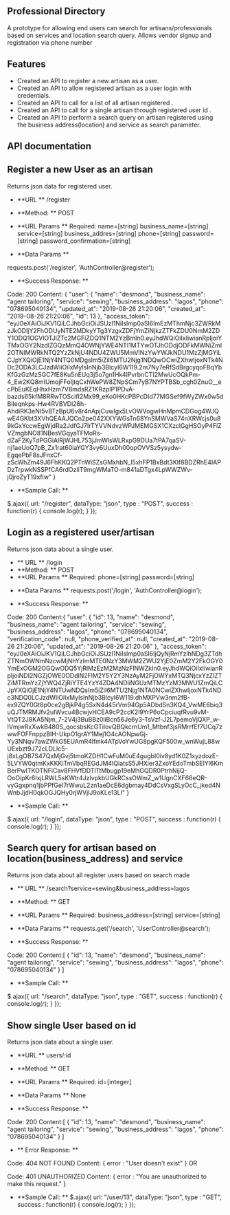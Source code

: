 ## Professional Directory

A prototype for allowing end users can search for artisans/professionals based on services and location search query. Allows vendor signup and registration via phone number

## Features

-   Created an API to register a new artisan as a user.
-   Created an API to allow registered artisan as a user login with credentials.
-   Created an API to call for a list of all artisan registered .
-   Created an API to call for a single artisan through registered user id .
-   Created an API to perform a search query on artisan registered using the business address(location) and service as search parameter.

## API documentation

## Register a new User as an artisan

Returns json data for registered user.

-   **URL **
    /register
-   **Method: **
    POST
-   **URL Params **
    Required:
    name=[string]
    business_name=[string]
    service=[string]
    business_addres=[string]
    phone=[string]
    password=[string]
    password_confirmation=[string]

-   **Data Params **

requests.post('/register', 'AuthController@register');

-   **Success Response: **

Code: 200
Content: {
"user": {
"name": "desmond",
"business_name": "agent tailoring",
"service": "sewing",
"business_address": "lagos",
"phone": "078695040134",
"updated_at": "2019-08-26 21:20:06",
"created_at": "2019-08-26 21:20:06",
"id": 13
},
"access_token": "eyJ0eXAiOiJKV1QiLCJhbGciOiJSUzI1NiIsImp0aSI6ImEzMThmNjc3ZWRkMzJkODljY2FhODUyNTE2MDkyYTg3YzgxZDFjYmZiNjkzZTFkZDU0NmM2ZDY1ODQ1OGVlOTJlZTc2MGFiZDQ1NTM2YzBmIn0.eyJhdWQiOiIxIiwianRpIjoiYTMxOGY2NzdlZGQzMmQ4OWNjYWE4NTI1MTYwOTJhODdjODFkMWNiZmI2OTNlMWRkNTQ2YzZkNjU4NDU4ZWU5MmVlNzYwYWJkNDU1MzZjMGYiLCJpYXQiOjE1NjY4NTQ0MDgsIm5iZiI6MTU2Njg1NDQwOCwiZXhwIjoxNTk4NDc2ODA3LCJzdWIiOiIxMyIsInNjb3BlcyI6W119.2m7Ny7eRfSdBrgcyqoFBqYbKfGzGzMzSGC7fE8Ku5nEUq3j5o7gn1Hk4IPvrbnCTI2MwUcOQkPm-4_Ew2KQ8mIUmojFFoIjtqCxhWePW8ZNpSCm7yB7NYPTBSb_cgh0ZnuO\_\_ecPbEuKEqHhxHzm7V8mdsRZ1KRzpIP1PDvA-bazds65kfM8RRwTOScifI2Mx99_eKo0HKcPBPcDId77MGSef9fWyZWx0w5dBiIeqnkps-Hw4RVBVDi26h-AhdiRK3eNI5vBTzBpU6v8r4nApjCuwIgx5LvOWVogwHnMpmCDGog4WJQwE4GKbt3XVhQEAAJQCn2pe042XXYWGsTn68YnSMWVaS74nXRWcjs0u89kGxYccwEgWjdRa2JdfGJ7IrTYVVNdvzWPJMEMGSX1CXzclGgHSOyP4FiZVZmgbNO81NBesVGqyaTFMoRs-dZaF2KyTdPGGiAlRjWJHL753jJmWlsWLRxpG9DUa7tPA7qaSV-nj1aeUoQ7pB_Zx1rat60iaYGY3vy6UuxDh00opOVVSz5ysydw-EgqePbF8sJFnxCf-zScWhZm49J6FhKKQ2PTnWiSZsGMxhbN_l5xhFP1BxBdt3Klf8BDZRhE4IAPDzTrpwkNSSPfCA6rdOzliT9mgWMaTO-m841aDTgx4LpWWZWv-j0jroZyT19xfiw"
}

-   **Sample Call: **

\$.ajax({
url: "/register",
dataType: "json",
type : "POST",
success : function(r) {
console.log(r);
}
});

## Login as a registered user/artisan

Returns json data about a single user.

-   ** URL **
    /login
-   **Method: **
    POST
-   **URL Params **
    Required:
    phone=[string]
    password=[string]

*   **Data Params **
    requests.post('/login', 'AuthController@login');

*   **Success Response: **

Code: 200
Content:{
"user": {
"id": 13,
"name": "desmond",
"business_name": "agent tailoring",
"service": "sewing",
"business_address": "lagos",
"phone": "078695040134",
"verification_code": null,
"phone_verified_at": null,
"created_at": "2019-08-26 21:20:06",
"updated_at": "2019-08-26 21:20:06"
},
"access_token": "eyJ0eXAiOiJKV1QiLCJhbGciOiJSUzI1NiIsImp0aSI6IjQyNjRmYzlhNDg3ZTdhZTNmOWNmNzcwMjNhYzlmMTE0NzY3MWM2ZWU2YjE0ZmM2Y2FkOGY0YmExOGM2OGQwODQ5YjRlMzEzM2MzNzFlNWZkIn0.eyJhdWQiOiIxIiwianRpIjoiNDI2NGZjOWE0ODdlN2FlM2Y5Y2Y3NzAyM2FjOWYxMTQ3NjcxYzZlZTZiMTRmYzZjYWQ4ZjRiYTE4YzY4ZDA4NDliNGUzMTMzYzM3MWU1ZmQiLCJpYXQiOjE1NjY4NTUwNDQsIm5iZiI6MTU2Njg1NTA0NCwiZXhwIjoxNTk4NDc3NDQ0LCJzdWIiOiIxMyIsInNjb3BlcyI6W119.dhMXPVw3nm2fB-ex9ZQY0Gt8p0ce2gBjkP4g5SxN4d45rVm94Gp5ADbdSn3KQ4_VwME6biq3uQJTMRMJfv2uIWvcu4BcwjvHCEA9cP2ccK2l9YrP6oCpciuqfRvu9vM-VtQT2J8KA5Njm_7-2V4j3BuBBz0liBcn56Je6y3-TsVzf-J2L7pemoVjQXP_w-IVmjwRxXwkB480S_qocsbsKcGTilovQBQkcrnUm1_Mtbnf3jsRMrrfEf7UCq7zwwFOFFnppzBIH-UkpO1grAY1Mej1O4cAONpwGj-Yy3NNqv7awZWkG5EUAmR4lfmk4ATpVoYwUG8pgKQF500w_wnWujL88wUExbzt9J72cLDLIc5-j8xLgOB7S47QxMjGvj5tmoKZDH1CwFuM0uE4gugbI0iv8yd1K0Z1xyzdozE-5LVYW0qtmKxKKKiTmVbqREGdJM4IQiatsS5JHXier3ZxoYEdoTmbSEIYl6KmBerPwITKOTNFiCav8FHVfDDTlTtMbugp19eMhGQDR0PtrhNijQ-OoOipKr6IxjLRWL5sKWtr4JzlvpkbUGkRCssOWmZ_w1UgnCXF66eQR-vyGgxpnq1jbPPfGeI7rWwuL2zn1aeDcE6dgbmay4DdCsVxgSLyOcC_jked4NWnbJjdH0qkOGJQHy0rjWVjlJ9oKLe13LI"
}

-   **Sample Call: **

\$.ajax({
url: "/login",
dataType: "json",
type : "POST",
success : function(r) {
console.log(r);
}
});

## Search query for artisan based on location(business_address) and service

Returns json data about all register users based on search made

-   ** URL **
    /search?service=sewing&business_address=lagos
-   **Method: **
    GET
-   **URL Params **
    Required:
    business_address=[string]
    service=[string]

-   **Data Params **
    requests.get('/search', 'UserController@search');

*   **Success Response: **

Code: 200
Content:[
{
"id": 13,
"name": "desmond",
"business_name": "agent tailoring",
"service": "sewing",
"business_address": "lagos",
"phone": "078695040134"
}
]

-   **Sample Call: **

\$.ajax({
url: "/search",
dataType: "json",
type : "GET",
success : function(r) {
console.log(r);
}
});

## Show single User based on id

Returns json data about a single user.

-   **URL **
    users/:id
-   **Method: **
    GET
-   **URL Params **
    Required:
    id=[integer]

-   **Data Params **
    None

-   **Success Response: **

Code: 200
Content:[
{
"id": 13,
"name": "desmond",
"business_name": "agent tailoring",
"service": "sewing",
"business_address": "lagos",
"phone": "078695040134"
}
]

-   ** Error Response: **

Code: 404 NOT FOUND
Content: { error : "User doesn't exist" }
OR

Code: 401 UNAUTHORIZED
Content: { error : "You are unauthorized to make this request." }

-   **Sample Call: **
    \$.ajax({
    url: "/user/13",
    dataType: "json",
    type : "GET",
    success : function(r) {
    console.log(r);
    }
    });

